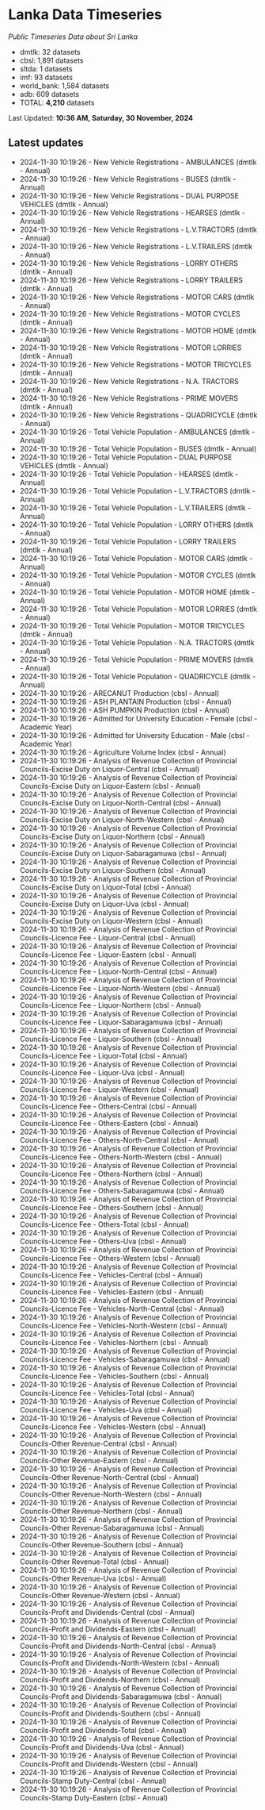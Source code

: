 # Lanka Data Timeseries
*Public Timeseries Data about Sri Lanka*

* dmtlk: 32 datasets
* cbsl: 1,891 datasets
* sltda: 1 datasets
* imf: 93 datasets
* world_bank: 1,584 datasets
* adb: 609 datasets
* TOTAL: **4,210** datasets

Last Updated: **10:36 AM, Saturday, 30 November, 2024**

## Latest updates

* 2024-11-30 10:19:26 - New Vehicle Registrations - AMBULANCES (dmtlk - Annual)
* 2024-11-30 10:19:26 - New Vehicle Registrations - BUSES (dmtlk - Annual)
* 2024-11-30 10:19:26 - New Vehicle Registrations - DUAL PURPOSE VEHICLES (dmtlk - Annual)
* 2024-11-30 10:19:26 - New Vehicle Registrations - HEARSES (dmtlk - Annual)
* 2024-11-30 10:19:26 - New Vehicle Registrations - L.V.TRACTORS (dmtlk - Annual)
* 2024-11-30 10:19:26 - New Vehicle Registrations - L.V.TRAILERS (dmtlk - Annual)
* 2024-11-30 10:19:26 - New Vehicle Registrations - LORRY OTHERS (dmtlk - Annual)
* 2024-11-30 10:19:26 - New Vehicle Registrations - LORRY TRAILERS (dmtlk - Annual)
* 2024-11-30 10:19:26 - New Vehicle Registrations - MOTOR CARS (dmtlk - Annual)
* 2024-11-30 10:19:26 - New Vehicle Registrations - MOTOR CYCLES (dmtlk - Annual)
* 2024-11-30 10:19:26 - New Vehicle Registrations - MOTOR HOME (dmtlk - Annual)
* 2024-11-30 10:19:26 - New Vehicle Registrations - MOTOR LORRIES (dmtlk - Annual)
* 2024-11-30 10:19:26 - New Vehicle Registrations - MOTOR TRICYCLES (dmtlk - Annual)
* 2024-11-30 10:19:26 - New Vehicle Registrations - N.A. TRACTORS (dmtlk - Annual)
* 2024-11-30 10:19:26 - New Vehicle Registrations - PRIME MOVERS (dmtlk - Annual)
* 2024-11-30 10:19:26 - New Vehicle Registrations - QUADRICYCLE (dmtlk - Annual)
* 2024-11-30 10:19:26 - Total Vehicle Population - AMBULANCES (dmtlk - Annual)
* 2024-11-30 10:19:26 - Total Vehicle Population - BUSES (dmtlk - Annual)
* 2024-11-30 10:19:26 - Total Vehicle Population - DUAL PURPOSE VEHICLES (dmtlk - Annual)
* 2024-11-30 10:19:26 - Total Vehicle Population - HEARSES (dmtlk - Annual)
* 2024-11-30 10:19:26 - Total Vehicle Population - L.V.TRACTORS (dmtlk - Annual)
* 2024-11-30 10:19:26 - Total Vehicle Population - L.V.TRAILERS (dmtlk - Annual)
* 2024-11-30 10:19:26 - Total Vehicle Population - LORRY OTHERS (dmtlk - Annual)
* 2024-11-30 10:19:26 - Total Vehicle Population - LORRY TRAILERS (dmtlk - Annual)
* 2024-11-30 10:19:26 - Total Vehicle Population - MOTOR CARS (dmtlk - Annual)
* 2024-11-30 10:19:26 - Total Vehicle Population - MOTOR CYCLES (dmtlk - Annual)
* 2024-11-30 10:19:26 - Total Vehicle Population - MOTOR HOME (dmtlk - Annual)
* 2024-11-30 10:19:26 - Total Vehicle Population - MOTOR LORRIES (dmtlk - Annual)
* 2024-11-30 10:19:26 - Total Vehicle Population - MOTOR TRICYCLES (dmtlk - Annual)
* 2024-11-30 10:19:26 - Total Vehicle Population - N.A. TRACTORS (dmtlk - Annual)
* 2024-11-30 10:19:26 - Total Vehicle Population - PRIME MOVERS (dmtlk - Annual)
* 2024-11-30 10:19:26 - Total Vehicle Population - QUADRICYCLE (dmtlk - Annual)
* 2024-11-30 10:19:26 - ARECANUT Production (cbsl - Annual)
* 2024-11-30 10:19:26 - ASH PLANTAIN Production (cbsl - Annual)
* 2024-11-30 10:19:26 - ASH PUMPKIN Production (cbsl - Annual)
* 2024-11-30 10:19:26 - Admitted for University Education - Female (cbsl - Academic Year)
* 2024-11-30 10:19:26 - Admitted for University Education - Male (cbsl - Academic Year)
* 2024-11-30 10:19:26 - Agriculture Volume Index (cbsl - Annual)
* 2024-11-30 10:19:26 - Analysis of Revenue Collection of Provincial Councils-Excise Duty on Liquor-Central (cbsl - Annual)
* 2024-11-30 10:19:26 - Analysis of Revenue Collection of Provincial Councils-Excise Duty on Liquor-Eastern (cbsl - Annual)
* 2024-11-30 10:19:26 - Analysis of Revenue Collection of Provincial Councils-Excise Duty on Liquor-North-Central (cbsl - Annual)
* 2024-11-30 10:19:26 - Analysis of Revenue Collection of Provincial Councils-Excise Duty on Liquor-North-Western (cbsl - Annual)
* 2024-11-30 10:19:26 - Analysis of Revenue Collection of Provincial Councils-Excise Duty on Liquor-Northern (cbsl - Annual)
* 2024-11-30 10:19:26 - Analysis of Revenue Collection of Provincial Councils-Excise Duty on Liquor-Sabaragamuwa (cbsl - Annual)
* 2024-11-30 10:19:26 - Analysis of Revenue Collection of Provincial Councils-Excise Duty on Liquor-Southern (cbsl - Annual)
* 2024-11-30 10:19:26 - Analysis of Revenue Collection of Provincial Councils-Excise Duty on Liquor-Total (cbsl - Annual)
* 2024-11-30 10:19:26 - Analysis of Revenue Collection of Provincial Councils-Excise Duty on Liquor-Uva (cbsl - Annual)
* 2024-11-30 10:19:26 - Analysis of Revenue Collection of Provincial Councils-Excise Duty on Liquor-Western (cbsl - Annual)
* 2024-11-30 10:19:26 - Analysis of Revenue Collection of Provincial Councils-Licence Fee - Liquor-Central (cbsl - Annual)
* 2024-11-30 10:19:26 - Analysis of Revenue Collection of Provincial Councils-Licence Fee - Liquor-Eastern (cbsl - Annual)
* 2024-11-30 10:19:26 - Analysis of Revenue Collection of Provincial Councils-Licence Fee - Liquor-North-Central (cbsl - Annual)
* 2024-11-30 10:19:26 - Analysis of Revenue Collection of Provincial Councils-Licence Fee - Liquor-North-Western (cbsl - Annual)
* 2024-11-30 10:19:26 - Analysis of Revenue Collection of Provincial Councils-Licence Fee - Liquor-Northern (cbsl - Annual)
* 2024-11-30 10:19:26 - Analysis of Revenue Collection of Provincial Councils-Licence Fee - Liquor-Sabaragamuwa (cbsl - Annual)
* 2024-11-30 10:19:26 - Analysis of Revenue Collection of Provincial Councils-Licence Fee - Liquor-Southern (cbsl - Annual)
* 2024-11-30 10:19:26 - Analysis of Revenue Collection of Provincial Councils-Licence Fee - Liquor-Total (cbsl - Annual)
* 2024-11-30 10:19:26 - Analysis of Revenue Collection of Provincial Councils-Licence Fee - Liquor-Uva (cbsl - Annual)
* 2024-11-30 10:19:26 - Analysis of Revenue Collection of Provincial Councils-Licence Fee - Liquor-Western (cbsl - Annual)
* 2024-11-30 10:19:26 - Analysis of Revenue Collection of Provincial Councils-Licence Fee - Others-Central (cbsl - Annual)
* 2024-11-30 10:19:26 - Analysis of Revenue Collection of Provincial Councils-Licence Fee - Others-Eastern (cbsl - Annual)
* 2024-11-30 10:19:26 - Analysis of Revenue Collection of Provincial Councils-Licence Fee - Others-North-Central (cbsl - Annual)
* 2024-11-30 10:19:26 - Analysis of Revenue Collection of Provincial Councils-Licence Fee - Others-North-Western (cbsl - Annual)
* 2024-11-30 10:19:26 - Analysis of Revenue Collection of Provincial Councils-Licence Fee - Others-Northern (cbsl - Annual)
* 2024-11-30 10:19:26 - Analysis of Revenue Collection of Provincial Councils-Licence Fee - Others-Sabaragamuwa (cbsl - Annual)
* 2024-11-30 10:19:26 - Analysis of Revenue Collection of Provincial Councils-Licence Fee - Others-Southern (cbsl - Annual)
* 2024-11-30 10:19:26 - Analysis of Revenue Collection of Provincial Councils-Licence Fee - Others-Total (cbsl - Annual)
* 2024-11-30 10:19:26 - Analysis of Revenue Collection of Provincial Councils-Licence Fee - Others-Uva (cbsl - Annual)
* 2024-11-30 10:19:26 - Analysis of Revenue Collection of Provincial Councils-Licence Fee - Others-Western (cbsl - Annual)
* 2024-11-30 10:19:26 - Analysis of Revenue Collection of Provincial Councils-Licence Fee - Vehicles-Central (cbsl - Annual)
* 2024-11-30 10:19:26 - Analysis of Revenue Collection of Provincial Councils-Licence Fee - Vehicles-Eastern (cbsl - Annual)
* 2024-11-30 10:19:26 - Analysis of Revenue Collection of Provincial Councils-Licence Fee - Vehicles-North-Central (cbsl - Annual)
* 2024-11-30 10:19:26 - Analysis of Revenue Collection of Provincial Councils-Licence Fee - Vehicles-North-Western (cbsl - Annual)
* 2024-11-30 10:19:26 - Analysis of Revenue Collection of Provincial Councils-Licence Fee - Vehicles-Northern (cbsl - Annual)
* 2024-11-30 10:19:26 - Analysis of Revenue Collection of Provincial Councils-Licence Fee - Vehicles-Sabaragamuwa (cbsl - Annual)
* 2024-11-30 10:19:26 - Analysis of Revenue Collection of Provincial Councils-Licence Fee - Vehicles-Southern (cbsl - Annual)
* 2024-11-30 10:19:26 - Analysis of Revenue Collection of Provincial Councils-Licence Fee - Vehicles-Total (cbsl - Annual)
* 2024-11-30 10:19:26 - Analysis of Revenue Collection of Provincial Councils-Licence Fee - Vehicles-Uva (cbsl - Annual)
* 2024-11-30 10:19:26 - Analysis of Revenue Collection of Provincial Councils-Licence Fee - Vehicles-Western (cbsl - Annual)
* 2024-11-30 10:19:26 - Analysis of Revenue Collection of Provincial Councils-Other Revenue-Central (cbsl - Annual)
* 2024-11-30 10:19:26 - Analysis of Revenue Collection of Provincial Councils-Other Revenue-Eastern (cbsl - Annual)
* 2024-11-30 10:19:26 - Analysis of Revenue Collection of Provincial Councils-Other Revenue-North-Central (cbsl - Annual)
* 2024-11-30 10:19:26 - Analysis of Revenue Collection of Provincial Councils-Other Revenue-North-Western (cbsl - Annual)
* 2024-11-30 10:19:26 - Analysis of Revenue Collection of Provincial Councils-Other Revenue-Northern (cbsl - Annual)
* 2024-11-30 10:19:26 - Analysis of Revenue Collection of Provincial Councils-Other Revenue-Sabaragamuwa (cbsl - Annual)
* 2024-11-30 10:19:26 - Analysis of Revenue Collection of Provincial Councils-Other Revenue-Southern (cbsl - Annual)
* 2024-11-30 10:19:26 - Analysis of Revenue Collection of Provincial Councils-Other Revenue-Total (cbsl - Annual)
* 2024-11-30 10:19:26 - Analysis of Revenue Collection of Provincial Councils-Other Revenue-Uva (cbsl - Annual)
* 2024-11-30 10:19:26 - Analysis of Revenue Collection of Provincial Councils-Other Revenue-Western (cbsl - Annual)
* 2024-11-30 10:19:26 - Analysis of Revenue Collection of Provincial Councils-Profit and Dividends-Central (cbsl - Annual)
* 2024-11-30 10:19:26 - Analysis of Revenue Collection of Provincial Councils-Profit and Dividends-Eastern (cbsl - Annual)
* 2024-11-30 10:19:26 - Analysis of Revenue Collection of Provincial Councils-Profit and Dividends-North-Central (cbsl - Annual)
* 2024-11-30 10:19:26 - Analysis of Revenue Collection of Provincial Councils-Profit and Dividends-North-Western (cbsl - Annual)
* 2024-11-30 10:19:26 - Analysis of Revenue Collection of Provincial Councils-Profit and Dividends-Northern (cbsl - Annual)
* 2024-11-30 10:19:26 - Analysis of Revenue Collection of Provincial Councils-Profit and Dividends-Sabaragamuwa (cbsl - Annual)
* 2024-11-30 10:19:26 - Analysis of Revenue Collection of Provincial Councils-Profit and Dividends-Southern (cbsl - Annual)
* 2024-11-30 10:19:26 - Analysis of Revenue Collection of Provincial Councils-Profit and Dividends-Total (cbsl - Annual)
* 2024-11-30 10:19:26 - Analysis of Revenue Collection of Provincial Councils-Profit and Dividends-Uva (cbsl - Annual)
* 2024-11-30 10:19:26 - Analysis of Revenue Collection of Provincial Councils-Profit and Dividends-Western (cbsl - Annual)
* 2024-11-30 10:19:26 - Analysis of Revenue Collection of Provincial Councils-Stamp Duty-Central (cbsl - Annual)
* 2024-11-30 10:19:26 - Analysis of Revenue Collection of Provincial Councils-Stamp Duty-Eastern (cbsl - Annual)